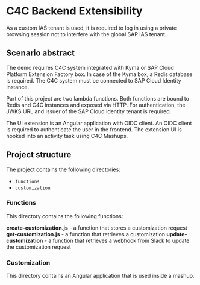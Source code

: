 # C4C Backend Extensibility

As a custom IAS tenant is used, it is required to log in using a private browsing session not to interfere with the global SAP IAS tenant.

## Scenario abstract

The demo requires C4C system integrated with Kyma or SAP Cloud Platform Extension Factory box. In case of the Kyma box, a Redis database is required. The C4C system must be connected to SAP Cloud Identity instance.

Part of this project are two lambda functions. Both functions are bound to Redis and C4C instances and exposed via HTTP. For authentication, the JWKS URL and Issuer of the SAP Cloud Identity tenant is required.

The UI extension is an Angular application with OIDC client. An OIDC client is required to authenticate the user in the frontend. The extension UI is hooked into an activity task using C4C Mashups.

## Project structure

The project contains the following directories:
- `functions`
- `customization`

### Functions

This directory contains the following functions:

**create-customization.js** - a function that stores a customization request
**get-customization.js** - a function that retrieves a customization
**update-customization** - a function that retrieves a webhook from Slack to update the customization request

### Customization

This directory contains an Angular application that is used inside a mashup.
